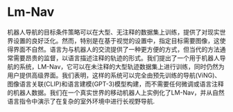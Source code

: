 # Lm-Nav
机器人导航的目标条件策略可以在大型、无注释的数据集上训练，提供了对现实世界设置的良好泛化。然而，特别是在基于视觉的设置中，指定目标需要图像，这使得界面不自然。语言为与机器人的交流提供了一种更方便的方式，但当代的方法通常需要昂贵的监督，以语言描述注释的轨迹的形式。我们提出了一个用于机器人导航的系统，LM-Nav，它可以在未注释的大型轨迹数据集上进行训练，同时仍然为用户提供高级界面。我们表明，这样的系统可以完全由预先训练的导航(ViNG)、图像语言关联(CLIP)和语言建模(GPT-3)模型构建，而不需要任何微调或语言注释的机器人数据。我们在一个真实世界的移动机器人上实例化了LM-Nav，并从自然语言指令中演示了在复杂的室外环境中进行长视野导航.
